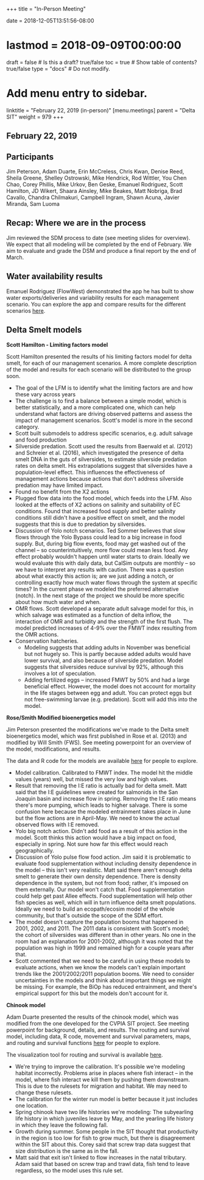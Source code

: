 +++
title = "In-Person Meeting"

date = 2018-12-05T13:51:56-08:00
# lastmod = 2018-09-09T00:00:00

draft = false  # Is this a draft? true/false
toc = true  # Show table of contents? true/false
type = "docs"  # Do not modify.

# Add menu entry to sidebar.
linktitle = "February 22, 2019 (in-person)"
[menu.meetings]
  parent = "Delta SIT"
  weight = 979
+++

## February 22, 2019

## Participants
Jim Peterson, Adam Duarte, Erin McCreless, Chris Kwan, Denise Reed, Sheila Greene, Shelley Ostrowski, Mike Hendrick, Rod Wittler, You Chen Chao, Corey Phillis, Mike Urkov, Ben Geske, Emanuel Rodriguez, Scott Hamilton, JD Wikert, Shaara Ainsley, Mike Beakes, Matt Nobriga, Brad Cavallo, Chandra Chilmakuri, Campbell Ingram, Shawn Acuna, Javier Miranda, Sam Luoma

## Recap: Where we are in the process

Jim reviewed the SDM process to date (see meeting slides for overview). We expect that all modeling will be completed by the end of February. We aim to evaluate and grade the DSM and produce a final report by the end of March.

## Water availability results

Emanuel Rodriguez (FlowWest) demonstrated the app he has built to show water exports/deliveries and variability results for each management scenario. You can explore the app and compare results for the different scenarios [here](https://flowwest.shinyapps.io/water-deliveries/).

## Delta Smelt models

**Scott Hamilton - Limiting factors model**

Scott Hamilton presented the results of his limiting factors model for delta smelt, for each of our management scenarios. A more complete description of the model and results for each scenario will be distributed to the group soon.

- The goal of the LFM is to identify what the limiting factors are and how these vary across years
- The challenge is to find a balance between a simple model, which is better statistically, and a more complicated one, which can help understand what factors are driving observed patterns and assess the impact of management scenarios. Scott&#39;s model is more in the second category.
- Scott built submodels to address specific scenarios, e.g. adult salvage and food production
- Silverside predation. Scott used the results from Baerwald et al. (2012) and Schreier et al. (2016), which investigated the presence of delta smelt DNA in the guts of silversides, to estimate silverside predation rates on delta smelt. His extrapolations suggest that silversides have a population-level effect. This influences the effectiveness of management actions because actions that don&#39;t address silverside predation may have limited impact.
- Found no benefit from the X2 actions
- Plugged flow data into the food model, which feeds into the LFM. Also looked at the effects of X2 actions on salinity and suitability of EC conditions. Found that increased food supply and better salinity conditions still didn&#39;t have a positive effect on smelt, and the model suggests that this is due to predation by silversides.
- Discussion of Yolo notch scenarios. Ted Sommer believes that slow flows through the Yolo Bypass could lead to a big increase in food supply. But, during big flow events, food may get washed out of the channel – so counterintuitively, more flow could mean less food. Any effect probably wouldn&#39;t happen until water starts to drain. Ideally we would evaluate this with daily data, but CalSim outputs are monthly – so we have to interpret any results with caution. There was a question about what exactly this action is; are we just adding a notch, or controlling exactly how much water flows through the system at specific times? In the current phase we modeled the preferred alternative (notch). In the next stage of the project we should be more specific about how much water and when.
- OMR flows. Scott developed a separate adult salvage model for this, in which salvage was estimated as a function of delta inflow, the interaction of OMR and turbidity and the strength of the first flush. The model predicted increases of 4-9% over the FMWT index resulting from the OMR actions.
- Conservation hatcheries.
  - Modeling suggests that adding adults in November was beneficial but not hugely so. This is partly because added adults would have lower survival, and also because of silverside predation. Model suggests that silversides reduce survival by 92%, although this involves a lot of speculation.
  - Adding fertilized eggs – increased FMWT by 50% and had a large beneficial effect. However, the model does not account for mortality in the life stages between egg and adult. You can protect eggs but not free-swimming larvae (e.g. predation). Scott will add this into the model.

**Rose/Smith Modified bioenergetics model**

Jim Peterson presented the modifications we&#39;ve made to the Delta smelt bioenergetics model, which was first published in Rose et al. (2013) and modified by Will Smith (FWS). See meeting powerpoint for an overview of the model, modifications, and results.

The data and R code for the models are available [here](https://drive.google.com/open?id=1bPQGpoSoBuAMmWDQZWWqP0GKEayH_cFL) for people to explore.

- Model calibration. Calibrated to FMWT index. The model hit the middle values (years) well, but missed the very low and high values.
- Result that removing the I:E ratio is actually bad for delta smelt. Matt said that the I:E guidelines were created for salmonids in the San Joaquin basin and increase flow in spring. Removing the I:E ratio means there&#39;s more pumping, which leads to higher salvage. There is some confusion here because the modeled entrainment takes place in June but the flow actions are in April-May. We need to know the actual observed flows with I:E removed.
- Yolo big notch action. Didn&#39;t add food as a result of this action in the model. Scott thinks this action would have a big impact on food, especially in spring. Not sure how far this effect would reach geographically.
- Discussion of Yolo pulse flow food action. Jim said it is problematic to evaluate food supplementation without including density dependence in the model – this isn&#39;t very realistic. Matt said there aren&#39;t enough delta smelt to generate their own density dependence. There is density dependence in the system, but not from food; rather, it&#39;s imposed on them externally. Our model won&#39;t catch that. Food supplementation could help get past Allee effects. Food supplementation will help other fish species as well, which will in turn influence delta smelt populations. Ideally we need to build an ecopath/ecosim model of the whole community, but that&#39;s outside the scope of the SDM effort.
- The model doesn&#39;t capture the population booms that happened in 2001, 2002, and 2011. The 2011 data is consistent with Scott&#39;s model; the cohort of silversides was different than in other years. No one in the room had an explanation for 2001-2002, although it was noted that the population was high in 1999 and remained high for a couple years after that.
- Scott commented that we need to be careful in using these models to evaluate actions, when we know the models can&#39;t explain important trends like the 2001/2002/2011 population booms. We need to consider uncertainties in the models and think about important things we might be missing. For example, the BiOp has reduced entrainment, and there&#39;s empirical support for this but the models don&#39;t account for it.

**Chinook model**

Adam Duarte presented the results of the chinook model, which was modified from the one developed for the CVPIA SIT project. See meeting powerpoint for background, details, and results. The routing and survival model, including data, R code, movement and survival parameters, maps, and routing and survival functions [here](https://drive.google.com/drive/folders/1PINCkx3qps1IbDxfW85egwyI99eRxVQE) for people to explore.

The visualization tool for routing and survival is available [here](https://flowwest.shinyapps.io/delta-sdm/).

- We&#39;re trying to improve the calibration. It&#39;s possible we&#39;re modeling habitat incorrectly. Problems arise in places where fish interact – in the model, where fish interact we kill them by pushing them downstream. This is due to the rulesets for migration and habitat. We may need to change these rulesets.
- The calibration for the winter run model is better because it just includes one location.
- Spring chinook have two life histories we&#39;re modeling: The subyearling life history in which juveniles leave by May, and the yearling life history in which they leave the following fall.
- Growth during summer. Some people in the SIT thought that productivity in the region is too low for fish to grow much, but there is disagreement within the SIT about this. Corey said that screw trap data suggest that size distribution is the same as in the fall.
- Matt said that exit isn&#39;t linked to flow increases in the natal tributary. Adam said that based on screw trap and trawl data, fish tend to leave regardless, so the model uses this rule set.